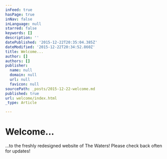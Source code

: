 ```yaml
---
inFeed: true
hasPage: true
inNav: false
inLanguage: null
starred: false
keywords: []
description: ''
datePublished: '2015-12-22T20:35:04.385Z'
dateModified: '2015-12-22T20:34:52.860Z'
title: Welcome...
author: []
authors: []
publisher:
  name: null
  domain: null
  url: null
  favicon: null
sourcePath: _posts/2015-12-22-welcome.md
published: true
url: welcome/index.html
_type: Article

---
```

# Welcome...

...to the freshly redesigned website of The Waters! Please check back often for updates!